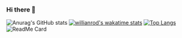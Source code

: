 ### Hi there 👋

<!--
**bdjdndn/bdjdndn** is a ✨ _special_ ✨ repository because its `README.md` (this file) appears on your GitHub profile.

Here are some ideas to get you started:

- 🔭 I’m currently working on ...
- 🌱 I’m currently learning ...
- 👯 I’m looking to collaborate on ...
- 🤔 I’m looking for help with ...
- 💬 Ask me about ...
- 📫 How to reach me: ...
- 😄 Pronouns: ...
- ⚡ Fun fact: ...
-->
![Anurag's GitHub stats](https://github-readme-stats.vercel.app/api?username=bdjdndn&show_icons=true&theme=radical)
[![willianrod's wakatime stats](https://github-readme-stats.vercel.app/api/wakatime?username=bdjdndn&show)](https://github.com/anuraghazra/github-readme-stats)
[![Top Langs](https://github-readme-stats.vercel.app/api/top-langs/?username=bdjdndn&layout=compact)](https://github.com/bdjdndn/github-readme-stats)
![ReadMe Card](https://github-readme-stats.vercel.app/api/pin/?username=bdjdndn&repo=bdjdndn)
